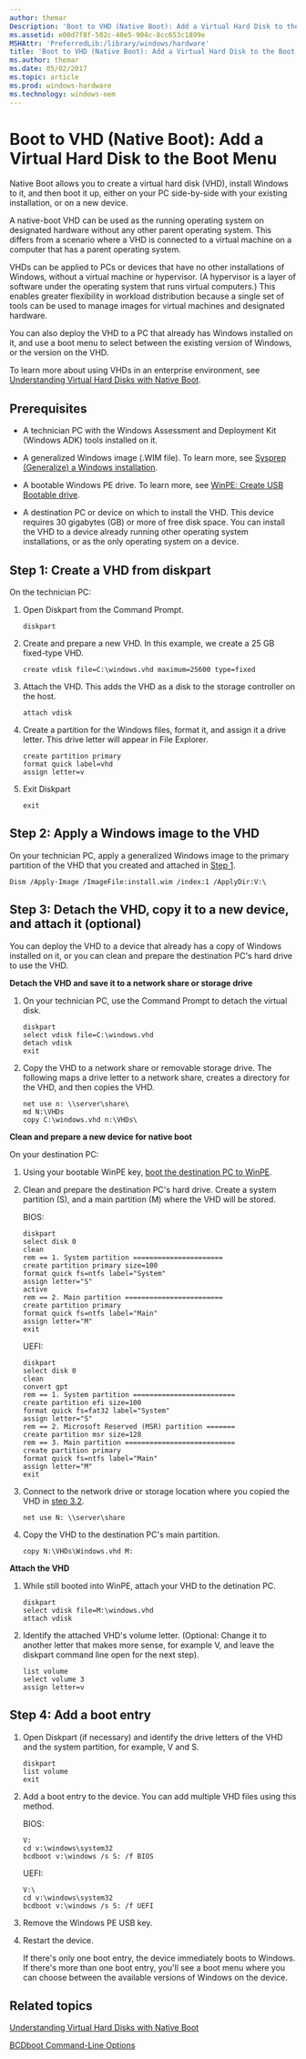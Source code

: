 ```yaml
---
author: themar
Description: 'Boot to VHD (Native Boot): Add a Virtual Hard Disk to the Boot Menu'
ms.assetid: e00d7f8f-502c-40e5-904c-8cc653c1899e
MSHAttr: 'PreferredLib:/library/windows/hardware'
title: 'Boot to VHD (Native Boot): Add a Virtual Hard Disk to the Boot Menu'
ms.author: themar
ms.date: 05/02/2017
ms.topic: article
ms.prod: windows-hardware
ms.technology: windows-oem
---
```


# Boot to VHD (Native Boot): Add a Virtual Hard Disk to the Boot Menu


Native Boot allows you to create a virtual hard disk (VHD), install Windows to it, and then boot it up, either on your PC side-by-side with your existing installation, or on a new device.

A native-boot VHD can be used as the running operating system on designated hardware without any other parent operating system. This differs from a scenario where a VHD is connected to a virtual machine on a computer that has a parent operating system.

VHDs can be applied to PCs or devices that have no other installations of Windows, without a virtual machine or hypervisor. (A hypervisor is a layer of software under the operating system that runs virtual computers.) This enables greater flexibility in workload distribution because a single set of tools can be used to manage images for virtual machines and designated hardware.

You can also deploy the VHD to a PC that already has Windows installed on it, and use a boot menu to select between the existing version of Windows, or the version on the VHD.

To learn more about using VHDs in an enterprise environment, see [Understanding Virtual Hard Disks with Native Boot](understanding-virtual-hard-disks-with-native-boot.md).

## <span id="Prerequisites"></span>Prerequisites


-   A technician PC with the Windows Assessment and Deployment Kit (Windows ADK) tools installed on it.

-   A generalized Windows image (.WIM file). To learn more, see [Sysprep (Generalize) a Windows installation](sysprep--generalize--a-windows-installation.md).

-   A bootable Windows PE drive. To learn more, see [WinPE: Create USB Bootable drive](winpe-create-usb-bootable-drive.md).

-   A destination PC or device on which to install the VHD. This device requires 30 gigabytes (GB) or more of free disk space. You can install the VHD to a device already running other operating system installations, or as the only operating system on a device.

## <span id="Step_1__Create_a_VHD_from_diskpart">Step 1: Create a VHD from diskpart

On the technician PC:

1.  Open Diskpart from the Command Prompt.

    ``` 
    diskpart
    ```

2.  Create and prepare a new VHD. In this example, we create a 25 GB fixed-type VHD.

    ``` 
    create vdisk file=C:\windows.vhd maximum=25600 type=fixed
    ```

3.  Attach the VHD. This adds the VHD as a disk to the storage controller on the host.

    ``` 
    attach vdisk
    ```

4.  Create a partition for the Windows files, format it, and assign it a drive letter. This drive letter will appear in File Explorer.

    ``` 
    create partition primary
    format quick label=vhd
    assign letter=v
    ```

5.  Exit Diskpart

    ``` 
    exit
    ```

## <span id="Step_2__Apply_a_Windows_image_to_the_VHD">Step 2: Apply a Windows image to the VHD

On your technician PC, apply a generalized Windows image to the primary partition of the VHD that you created and attached in [Step 1](#Step_1__Create_a_VHD_from_diskpart).

```
Dism /Apply-Image /ImageFile:install.wim /index:1 /ApplyDir:V:\
```

## <span id="Step_3__Detach_the_VHD__copy_it_to_a_new_device__and_attach_it__optional_">Step 3: Detach the VHD, copy it to a new device, and attach it (optional)


You can deploy the VHD to a device that already has a copy of Windows installed on it, or you can clean and prepare the destination PC's hard drive to use the VHD.

**Detach the VHD and save it to a network share or storage drive**


1.  On your technician PC, use the Command Prompt to detach the virtual disk.

    ``` 
    diskpart
    select vdisk file=C:\windows.vhd
    detach vdisk
    exit
    ```

2.  Copy the VHD to a network share or removable storage drive. The following maps a drive letter to a network share, creates a directory for the VHD, and then copies the VHD.

    ``` 
    net use n: \\server\share\
    md N:\VHDs
    copy C:\windows.vhd n:\VHDs\
    ```

**Clean and prepare a new device for native boot**

On your destination PC:
1.  Using your bootable WinPE key, [boot the destination PC to WinPE](winpe-create-usb-bootable-drive.md#boot-to-windows-pe).
2.  Clean and prepare the destination PC's hard drive. Create a system partition (S), and a main partition (M) where the VHD will be stored.

    BIOS:

    ``` 
    diskpart
    select disk 0
    clean
    rem == 1. System partition ======================
    create partition primary size=100
    format quick fs=ntfs label="System"
    assign letter="S"
    active
    rem == 2. Main partition ========================
    create partition primary
    format quick fs=ntfs label="Main"
    assign letter="M"
    exit
    ```

    UEFI:

    ``` syntax
    diskpart
    select disk 0
    clean
    convert gpt
    rem == 1. System partition =========================
    create partition efi size=100
    format quick fs=fat32 label="System"
    assign letter="S"
    rem == 2. Microsoft Reserved (MSR) partition =======
    create partition msr size=128
    rem == 3. Main partition ===========================
    create partition primary 
    format quick fs=ntfs label="Main"
    assign letter="M"
    exit
    ```

3.  Connect to the network drive or storage location where you copied the VHD in [step 3.2](#Step_3__Detach_the_VHD__copy_it_to_a_new_device__and_attach_it__optional_). 

    ``` 
    net use N: \\server\share
    ```

4.  Copy the VHD to the destination PC's main partition.

    ``` 
    copy N:\VHDs\Windows.vhd M:
    ```

**Attach the VHD**

1.  While still booted into WinPE, attach your VHD to the detination PC.

    ```
    diskpart
    select vdisk file=M:\windows.vhd
    attach vdisk
    ```

2.  Identify the attached VHD's volume letter. (Optional: Change it to another letter that makes more sense, for example V, and leave the diskpart command line open for the next step).

    ```
    list volume
    select volume 3
    assign letter=v
    ```

## <span id="Step_4__Add_a_boot_entry"></span>Step 4: Add a boot entry


1.  Open Diskpart (if necessary) and identify the drive letters of the VHD and the system partition, for example, V and S.

    ``` 
    diskpart
    list volume
    exit
    ```

2.  Add a boot entry to the device. You can add multiple VHD files using this method.

    BIOS:

    ``` 
    V:
    cd v:\windows\system32
    bcdboot v:\windows /s S: /f BIOS
    ```

    UEFI:

    ``` 
    V:\
    cd v:\windows\system32
    bcdboot v:\windows /s S: /f UEFI
    ```

3.  Remove the Windows PE USB key.

4.  Restart the device.

    If there's only one boot entry, the device immediately boots to Windows. If there's more than one boot entry, you'll see a boot menu where you can choose between the available versions of Windows on the device.

## <span id="related_topics"></span>Related topics


[Understanding Virtual Hard Disks with Native Boot](understanding-virtual-hard-disks-with-native-boot.md)

[BCDboot Command-Line Options](bcdboot-command-line-options-techref-di.md)